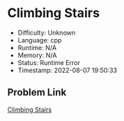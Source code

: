 # Climbing Stairs

- Difficulty: Unknown
- Language: cpp
- Runtime: N/A
- Memory: N/A
- Status: Runtime Error
- Timestamp: 2022-08-07 19:50:33

## Problem Link
[Climbing Stairs](https://leetcode.com/problems/climbing-stairs)

